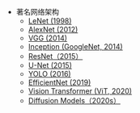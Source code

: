 - 著名网络架构
    - [LeNet (1998)](https://github.com/pengsihua2023/Deep-Learning-Lecture-Notes-English/blob/main/09.%20Famous%20Network%20Architecture/Famous%20network%3A%20LeNet%20(1998).md)
    - [AlexNet (2012)](https://github.com/pengsihua2023/Deep-Learning-Lecture-Notes-English/blob/main/09.%20Famous%20Network%20Architecture/Famous%20network%3A%20AlexNet%20(2012).md)
    - [VGG (2014)](https://github.com/pengsihua2023/Deep-Learning-Lecture-Notes-English/blob/main/09.%20Famous%20Network%20Architecture/Famous%20network%3A%20VGG%20(2014).md)
    - [Inception (GoogleNet, 2014)](https://github.com/pengsihua2023/Deep-Learning-Lecture-Notes-English/blob/main/09.%20Famous%20Network%20Architecture/Famous%20network%3A%20Inception%20(GoogleNet%2C%202014).md)
    - [ResNet（2015）](https://github.com/pengsihua2023/Deep-Learning-Lecture-Notes-English/blob/main/09.%20Famous%20Network%20Architecture/Famous%20network%3A%20ResNet(2015).md)
    - [U-Net (2015)](https://github.com/pengsihua2023/Deep-Learning-Lecture-Notes-English/blob/main/09.%20Famous%20Network%20Architecture/Famous%20network%3A%20U-Net%20(2015).md)
    - [YOLO (2016)]()
    - [EfficientNet (2019)](https://github.com/pengsihua2023/Deep-Learning-Lecture-Notes-English/blob/main/09.%20Famous%20Network%20Architecture/Famous%20network%3A%20EfficientNet%20(2019).md)
    - [Vision Transformer (ViT, 2020)](https://github.com/pengsihua2023/Deep-Learning-Lecture-Notes-English/blob/main/09.%20Famous%20Network%20Architecture/Famous%20network%3A%20Vision%20Transformer%20(ViT%2C%202020).md)
    - [Diffusion Models（2020s）](https://github.com/pengsihua2023/Deep-Learning-Lecture-Notes-English/blob/main/09.%20Famous%20Network%20Architecture/Famous%20network%3A%20Diffusion%20Models(2020s).md)  

